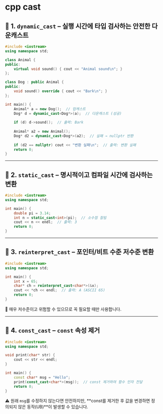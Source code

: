 # cpp cast
## 🔹 1. `dynamic_cast` – 실행 시간에 타입 검사하는 안전한 다운캐스트

```cpp
#include <iostream>
using namespace std;

class Animal {
public:
    virtual void sound() { cout << "Animal sound\n"; }
};

class Dog : public Animal {
public:
    void sound() override { cout << "Bark\n"; }
};

int main() {
    Animal* a = new Dog();  // 업캐스트
    Dog* d = dynamic_cast<Dog*>(a);  // 다운캐스트 (성공)
    
    if (d) d->sound();  // 출력: Bark
    
    Animal* a2 = new Animal();
    Dog* d2 = dynamic_cast<Dog*>(a2);  // 실패 → nullptr 반환
    
    if (d2 == nullptr) cout << "변환 실패\n";  // 출력: 변환 실패
    return 0;
}
```

---

## 🔹 2. `static_cast` – 명시적이고 컴파일 시간에 검사하는 변환

```cpp
#include <iostream>
using namespace std;

int main() {
    double pi = 3.14;
    int n = static_cast<int>(pi);  // 소수점 잘림
    cout << n << endl;  // 출력: 3
    return 0;
}
```

---

## 🔹 3. `reinterpret_cast` – 포인터/비트 수준 저수준 변환

```cpp
#include <iostream>
using namespace std;

int main() {
    int x = 65;
    char* ch = reinterpret_cast<char*>(&x);
    cout << *ch << endl;  // 출력: A (ASCII 65)
    return 0;
}
```

🛑 매우 저수준이고 위험할 수 있으므로 꼭 필요할 때만 사용합니다.

---

## 🔹 4. `const_cast` – `const` 속성 제거

```cpp
#include <iostream>
using namespace std;

void print(char* str) {
    cout << str << endl;
}

int main() {
    const char* msg = "Hello";
    print(const_cast<char*>(msg));  // const 제거하여 함수 인자 전달
    return 0;
}
```

⚠️ 원래 `msg`를 수정하지 않는다면 안전하지만, \*\*const를 제거한 후 값을 변경하면 정의되지 않은 동작(UB)\*\*이 발생할 수 있습니다.
